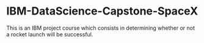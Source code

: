 # IBM-DataScience-Capstone-SpaceX
This is an IBM project course which consists in determining whether or not a rocket launch will be successful.
